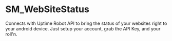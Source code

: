 # SM_WebSiteStatus
Connects with Uptime Robot API to bring the status of your websites right to your android device. Just setup your account, grab the API Key, and your roll'n.
